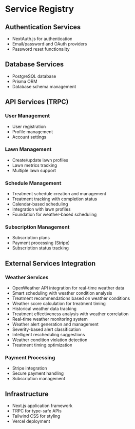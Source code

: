 # Service Registry

## Authentication Services
- NextAuth.js for authentication
- Email/password and OAuth providers
- Password reset functionality

## Database Services
- PostgreSQL database
- Prisma ORM
- Database schema management

## API Services (TRPC)

### User Management
- User registration
- Profile management
- Account settings

### Lawn Management
- Create/update lawn profiles
- Lawn metrics tracking
- Multiple lawn support

### Schedule Management
- Treatment schedule creation and management
- Treatment tracking with completion status
- Calendar-based scheduling
- Integration with lawn profiles
- Foundation for weather-based scheduling

### Subscription Management
- Subscription plans
- Payment processing (Stripe)
- Subscription status tracking

## External Services Integration

### Weather Services
- OpenWeather API integration for real-time weather data
- Smart scheduling with weather condition analysis
- Treatment recommendations based on weather conditions
- Weather score calculation for treatment timing
- Historical weather data tracking
- Treatment effectiveness analysis with weather correlation
- Real-time weather monitoring system
- Weather alert generation and management
- Severity-based alert classification
- Intelligent rescheduling suggestions
- Weather condition violation detection
- Treatment timing optimization

### Payment Processing
- Stripe integration
- Secure payment handling
- Subscription management

## Infrastructure
- Next.js application framework
- TRPC for type-safe APIs
- Tailwind CSS for styling
- Vercel deployment